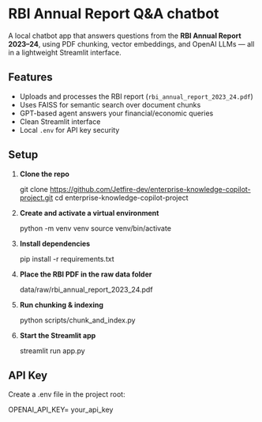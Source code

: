 # RBI Annual Report Q&A chatbot

A local chatbot app that answers questions from the **RBI Annual Report 2023–24**, using PDF chunking, vector embeddings, and OpenAI LLMs — all in a lightweight Streamlit interface.

## Features

- Uploads and processes the RBI report (`rbi_annual_report_2023_24.pdf`)
- Uses FAISS for semantic search over document chunks
- GPT-based agent answers your financial/economic queries
- Clean Streamlit interface
- Local `.env` for API key security

## Setup

1. **Clone the repo**

   git clone https://github.com/Jetfire-dev/enterprise-knowledge-copilot-project.git
   cd enterprise-knowledge-copilot-project

2. **Create and activate a virtual environment**

   python -m venv venv
   source venv/bin/activate

3. **Install dependencies**

   pip install -r requirements.txt

4. **Place the RBI PDF in the raw data folder**

   data/raw/rbi_annual_report_2023_24.pdf

5. **Run chunking & indexing**

   python scripts/chunk_and_index.py

6. **Start the Streamlit app**

   streamlit run app.py

## API Key

Create a .env file in the project root:

   OPENAI_API_KEY= your_api_key
